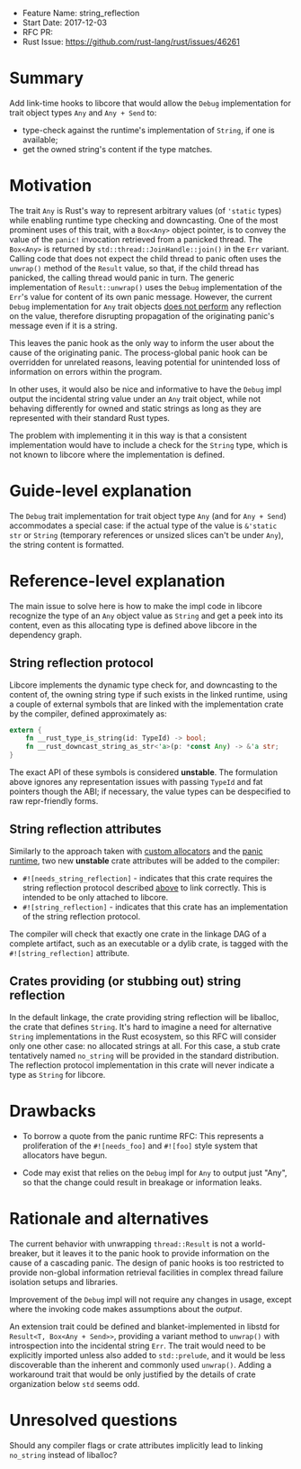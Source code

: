 - Feature Name: string_reflection
- Start Date: 2017-12-03
- RFC PR: 
- Rust Issue: https://github.com/rust-lang/rust/issues/46261

# Summary
[summary]: #summary

Add link-time hooks to libcore that would allow the `Debug` implementation
for trait object types `Any` and `Any + Send` to:
- type-check against the runtime's implementation of `String`,
  if one is available;
- get the owned string's content if the type matches.

# Motivation
[motivation]: #motivation

The trait `Any` is Rust's way to represent arbitrary values (of `'static`
types) while enabling runtime type checking and downcasting. One of the most
prominent uses of this trait, with a `Box<Any>` object pointer, is to convey
the value of the `panic!` invocation retrieved from a panicked thread.
The `Box<Any>` is returned by `std::thread::JoinHandle::join()` in the
`Err` variant. Calling code that does not expect the child thread to panic
often uses the `unwrap()` method of the `Result` value, so that, if the child
thread has panicked, the calling thread would panic in turn. The generic
implementation of `Result::unwrap()` uses the `Debug` implementation of the
`Err`'s value for content of its own panic message. However, the current
`Debug` implementation for `Any` trait objects [does not perform][rfc-issue]
any reflection on the value, therefore disrupting propagation of the
originating panic's message even if it is a string.

This leaves the panic hook as the only way to inform the user about the cause
of the originating panic. The process-global panic hook can be overridden
for unrelated reasons, leaving potential for unintended loss of information
on errors within the program.

In other uses, it would also be nice and informative to have the `Debug` impl
output the incidental string value under an `Any` trait object, while not
behaving differently for owned and static strings as long as they are
represented with their standard Rust types.

The problem with implementing it in this way is that a consistent
implementation would have to include a check for the `String` type,
which is not known to libcore where the implementation is defined.

[rfc-issue]: https://github.com/rust-lang/rfcs/issues/1389

# Guide-level explanation
[guide-level-explanation]: #guide-level-explanation

The `Debug` trait implementation for trait object type `Any` (and for
`Any + Send`) accommodates a special case: if the actual type of the value
is `&'static str` or `String` (temporary references or unsized slices can't
be under `Any`), the string content is formatted.

# Reference-level explanation
[reference-level-explanation]: #reference-level-explanation

The main issue to solve here is how to make the impl code in libcore
recognize the type of an `Any` object value as `String` and get a peek
into its content, even as this allocating type is defined above libcore in the
dependency graph.

## String reflection protocol
[api]: #string-reflection-protocol

Libcore implements the dynamic type check for, and downcasting to the content
of, the owning string type if such exists in the linked runtime, using a
couple of external symbols that are linked with the implementation crate
by the compiler, defined approximately as:

```rust
extern {
    fn __rust_type_is_string(id: TypeId) -> bool;
    fn __rust_downcast_string_as_str<'a>(p: *const Any) -> &'a str;
}
```

The exact API of these symbols is considered **unstable**.
The formulation above ignores any representation issues with passing
`TypeId` and fat pointers though the ABI; if necessary, the value types
can be despecified to raw repr-friendly forms.

## String reflection attributes

Similarly to the approach taken with [custom allocators][allocator-attributes]
and the [panic runtime][panic-attributes], two new
**unstable** crate attributes will be added to the compiler:

* `#![needs_string_reflection]` - indicates that this crate requires the
  string reflection protocol described [above][api] to link correctly.
  This is intended to be only attached to libcore.
* `#![string_reflection]` - indicates that this crate has an implementation
  of the string reflection protocol.

[allocator-attributes]: https://github.com/rust-lang/rfcs/blob/master/text/1183-swap-out-jemalloc.md#new-attributes
[panic-attributes]: https://github.com/rust-lang/rfcs/blob/master/text/1513-less-unwinding.md#panic-attributes

The compiler will check that exactly one crate in the linkage DAG of a
complete artifact, such as an executable or a dylib crate, is tagged with
the `#![string_reflection]` attribute.

## Crates providing (or stubbing out) string reflection

In the default linkage, the crate providing string reflection will be
liballoc, the crate that defines `String`. It's hard to imagine a need for
alternative `String` implementations in the Rust ecosystem, so this RFC will
consider only one other case: no allocated strings at all. For this case,
a stub crate tentatively named `no_string` will be provided in the standard
distribution. The reflection protocol implementation in this crate will
never indicate a type as `String` for libcore.

# Drawbacks
[drawbacks]: #drawbacks

* To borrow a quote from the panic runtime RFC:
  This represents a proliferation of the `#![needs_foo]` and `#![foo]` style
  system that allocators have begun.

* Code may exist that relies on the `Debug` impl for `Any` to output just
  "Any", so that the change could result in breakage or information leaks.

# Rationale and alternatives
[alternatives]: #alternatives

The current behavior with unwrapping `thread::Result` is not a
world-breaker, but it leaves it to the panic hook to provide
information on the cause of a cascading panic. The design of panic hooks is
too restricted to provide non-global information retrieval facilities in
complex thread failure isolation setups and libraries.

Improvement of the `Debug` impl will not require any changes in usage,
except where the invoking code makes assumptions about the _output_.

An extension trait could be defined and blanket-implemented in libstd for
`Result<T, Box<Any + Send>>`, providing a variant method to `unwrap()` with
introspection into the incidental string `Err`.
The trait would need to be explicitly imported unless also added to
`std::prelude`, and it would be less discoverable than the inherent and
commonly used `unwrap()`.
Adding a workaround trait that would be only justified by the details of
crate organization below `std` seems odd.

# Unresolved questions
[unresolved]: #unresolved-questions

Should any compiler flags or crate attributes implicitly lead to linking
`no_string` instead of liballoc?
